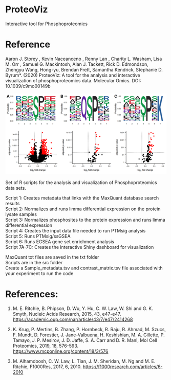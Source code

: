 # ProteoViz
Interactive tool for Phosphoproteomics <br>

# Reference
Aaron J. Storey , Kevin Naceanceno , Renny Lan , Charity L. Washam, Lisa M. Orr , Samuel G. Mackintosh, Alan J. Tackett, Rick D. Edmondson, Zhengyu Wang, Hong-yu, Brendan Frett, Samantha Kendrick, Stephanie D. Byrum*. (2020) ProteoViz: A tool for the analysis and interactive visualization of phosphoproteomics data. Molecular Omics. DOI: 10.1039/c9mo00149b

![Image description](https://github.com/ByrumLab/ProteoViz/blob/master/Figure_4.tiff)


Set of R scripts for the analysis and visualization of Phosphoproteomics data sets. <br>

Script 1: Creates metadata that links with the MaxQuant database search results <br>
Script 2: Normalizes and runs limma differential expression on the protein lysate samples <br>
Script 3: Normalizes phosphosites to the protein expression and runs limma differential expression <br>
Script 4: Creates the input data file needed to run PTMsig analysis <br>
Script 5: Runs PTMsig/ssGSEA <br>
Script 6: Runs EGSEA gene set enrichment analysis <br>
Script 7A-7C: Creates the interactive Shiny dashboard for visualization

MaxQuant txt files are saved in the txt folder <br>
Scripts are in the src folder <br>
Create a Sample_metadata.tsv and contrast_matrix.tsv file associated with your experiment to run the code

# References:

1.	M. E. Ritchie, B. Phipson, D. Wu, Y. Hu, C. W. Law, W. Shi and G. K. Smyth, Nucleic Acids Research, 2015, 43, e47-e47. https://academic.oup.com/nar/article/43/7/e47/2414268

2.	K. Krug, P. Mertins, B. Zhang, P. Hornbeck, R. Raju, R. Ahmad, M. Szucs, F. Mundt, D. Forestier, J. Jane-Valbuena, H. Keshishian, M. A. Gillette, P. Tamayo, J. P. Mesirov, J. D. Jaffe, S. A. Carr and D. R. Mani, Mol Cell Proteomics, 2019, 18, 576-593. https://www.mcponline.org/content/18/3/576

3.	M. Alhamdoosh, C. W. Law, L. Tian, J. M. Sheridan, M. Ng and M. E. Ritchie, F1000Res, 2017, 6, 2010. https://f1000research.com/articles/6-2010
